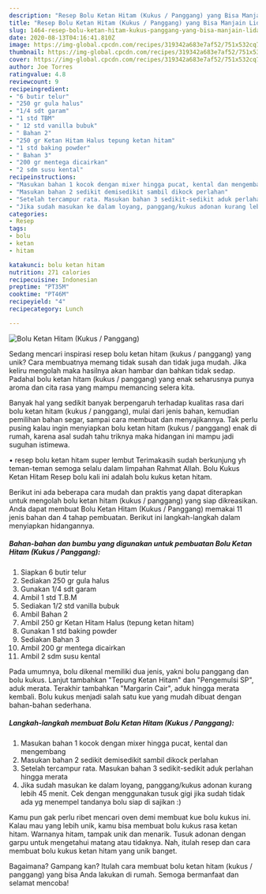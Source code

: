 ```yaml
---
description: "Resep Bolu Ketan Hitam (Kukus / Panggang) yang Bisa Manjain Lidah"
title: "Resep Bolu Ketan Hitam (Kukus / Panggang) yang Bisa Manjain Lidah"
slug: 1464-resep-bolu-ketan-hitam-kukus-panggang-yang-bisa-manjain-lidah
date: 2020-08-13T04:16:41.810Z
image: https://img-global.cpcdn.com/recipes/319342a683e7af52/751x532cq70/bolu-ketan-hitam-kukus-panggang-foto-resep-utama.jpg
thumbnail: https://img-global.cpcdn.com/recipes/319342a683e7af52/751x532cq70/bolu-ketan-hitam-kukus-panggang-foto-resep-utama.jpg
cover: https://img-global.cpcdn.com/recipes/319342a683e7af52/751x532cq70/bolu-ketan-hitam-kukus-panggang-foto-resep-utama.jpg
author: Joe Torres
ratingvalue: 4.8
reviewcount: 9
recipeingredient:
- "6 butir telur"
- "250 gr gula halus"
- "1/4 sdt garam"
- "1 std TBM"
- " 12 std vanilla bubuk"
- " Bahan 2"
- "250 gr Ketan Hitam Halus tepung ketan hitam"
- "1 std baking powder"
- " Bahan 3"
- "200 gr mentega dicairkan"
- "2 sdm susu kental"
recipeinstructions:
- "Masukan bahan 1 kocok dengan mixer hingga pucat, kental dan mengembang"
- "Masukan bahan 2 sedikit demisedikit sambil dikock perlahan"
- "Setelah tercampur rata. Masukan bahan 3 sedikit-sedikit aduk perlahan hingga merata"
- "Jika sudah masukan ke dalam loyang, panggang/kukus adonan kurang lebih 45 menit. Cek dengan menggunakan tusuk gigi jika sudah tidak ada yg menempel tandanya bolu siap di sajikan :)"
categories:
- Resep
tags:
- bolu
- ketan
- hitam

katakunci: bolu ketan hitam 
nutrition: 271 calories
recipecuisine: Indonesian
preptime: "PT35M"
cooktime: "PT46M"
recipeyield: "4"
recipecategory: Lunch

---
```



![Bolu Ketan Hitam (Kukus / Panggang)](https://img-global.cpcdn.com/recipes/319342a683e7af52/751x532cq70/bolu-ketan-hitam-kukus-panggang-foto-resep-utama.jpg)

Sedang mencari inspirasi resep bolu ketan hitam (kukus / panggang) yang unik? Cara membuatnya memang tidak susah dan tidak juga mudah. Jika keliru mengolah maka hasilnya akan hambar dan bahkan tidak sedap. Padahal bolu ketan hitam (kukus / panggang) yang enak seharusnya punya aroma dan cita rasa yang mampu memancing selera kita.

Banyak hal yang sedikit banyak berpengaruh terhadap kualitas rasa dari bolu ketan hitam (kukus / panggang), mulai dari jenis bahan, kemudian pemilihan bahan segar, sampai cara membuat dan menyajikannya. Tak perlu pusing kalau ingin menyiapkan bolu ketan hitam (kukus / panggang) enak di rumah, karena asal sudah tahu triknya maka hidangan ini mampu jadi suguhan istimewa.

• resep bolu ketan hitam super lembut Terimakasih sudah berkunjung yh teman-teman semoga selalu dalam limpahan Rahmat Allah. Bolu Kukus Ketan Hitam Resep bolu kali ini adalah bolu kukus ketan hitam.


Berikut ini ada beberapa cara mudah dan praktis yang dapat diterapkan untuk mengolah bolu ketan hitam (kukus / panggang) yang siap dikreasikan. Anda dapat membuat Bolu Ketan Hitam (Kukus / Panggang) memakai 11 jenis bahan dan 4 tahap pembuatan. Berikut ini langkah-langkah dalam menyiapkan hidangannya.

<!--inarticleads1-->

##### Bahan-bahan dan bumbu yang digunakan untuk pembuatan Bolu Ketan Hitam (Kukus / Panggang):

1. Siapkan 6 butir telur
1. Sediakan 250 gr gula halus
1. Gunakan 1/4 sdt garam
1. Ambil 1 std T.B.M
1. Sediakan  1/2 std vanilla bubuk
1. Ambil  Bahan 2
1. Ambil 250 gr Ketan Hitam Halus (tepung ketan hitam)
1. Gunakan 1 std baking powder
1. Sediakan  Bahan 3
1. Ambil 200 gr mentega dicairkan
1. Ambil 2 sdm susu kental


Pada umumnya, bolu dikenal memiliki dua jenis, yakni bolu panggang dan bolu kukus. Lanjut tambahkan &#34;Tepung Ketan Hitam&#34; dan &#34;Pengemulsi SP&#34;, aduk merata. Terakhir tambahkan &#34;Margarin Cair&#34;, aduk hingga merata kembali. Bolu kukus menjadi salah satu kue yang mudah dibuat dengan bahan-bahan sederhana. 

<!--inarticleads2-->

##### Langkah-langkah membuat Bolu Ketan Hitam (Kukus / Panggang):

1. Masukan bahan 1 kocok dengan mixer hingga pucat, kental dan mengembang
1. Masukan bahan 2 sedikit demisedikit sambil dikock perlahan
1. Setelah tercampur rata. Masukan bahan 3 sedikit-sedikit aduk perlahan hingga merata
1. Jika sudah masukan ke dalam loyang, panggang/kukus adonan kurang lebih 45 menit. Cek dengan menggunakan tusuk gigi jika sudah tidak ada yg menempel tandanya bolu siap di sajikan :)


Kamu pun gak perlu ribet mencari oven demi membuat kue bolu kukus ini. Kalau mau yang lebih unik, kamu bisa membuat bolu kukus rasa ketan hitam. Warnanya hitam, tampak unik dan menarik. Tusuk adonan dengan garpu untuk mengetahui matang atau tidaknya. Nah, itulah resep dan cara membuat bolu kukus ketan hitam yang unik banget. 

Bagaimana? Gampang kan? Itulah cara membuat bolu ketan hitam (kukus / panggang) yang bisa Anda lakukan di rumah. Semoga bermanfaat dan selamat mencoba!
